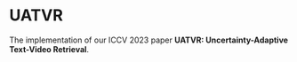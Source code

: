# UATVR
The implementation of our ICCV 2023 paper **UATVR: Uncertainty-Adaptive Text-Video Retrieval**.


